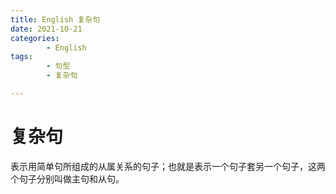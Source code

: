```yaml
---
title: English 复杂句
date: 2021-10-21
categories:
        - English
tags:
        - 句型
        - 复杂句

---
```


# 复杂句

表示用简单句所组成的从属关系的句子；也就是表示一个句子套另一个句子，这两个句子分别叫做主句和从句。
